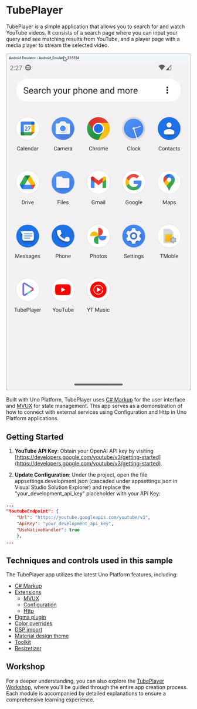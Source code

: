 # TubePlayer

TubePlayer is a simple application that allows you to search for and watch YouTube videos. It consists of a search page where you can input your query and see matching results from YouTube, and a player page with a media player to stream the selected video.

![TubePlayer app](resources/tubeplayer-android.gif)

Built with Uno Platform, TubePlayer uses [C# Markup](https://aka.platform.uno/csharp-markup) for the user interface and [MVUX](https://aka.platform.uno/mvux) for state management. This app serves as a demonstration of how to connect with external services using Configuration and Http in Uno Platform applications.

## Getting Started

1. **YouTube API Key**: Obtain your OpenAI API key by visiting [https://developers.google.com/youtube/v3/getting-started](https://developers.google.com/youtube/v3/getting-started).

2. **Update Configuration**: Under the project, open the file appsettings.development.json (cascaded under appsettings.json in Visual Studio Solution Explorer) and replace the "your_development_api_key" placeholder with your API Key:

```json
...
"YoutubeEndpoint": {
    "Url": "https://youtube.googleapis.com/youtube/v3",
    "ApiKey": "your_development_api_key",
    "UseNativeHandler": true
    },
...
```

## Techniques and controls used in this sample

The TubePlayer app utilizes the latest Uno Platform features, including:

<!-- TODO: Use aka links -->

- [C# Markup](https://aka.platform.uno/csharp-markup)
- [Extensions](https://platform.uno/docs/articles/external/uno.extensions/doc/ExtensionsOverview.html)
    - [MVUX](https://aka.platform.uno/mvux)
    - [Configuration](https://platform.uno/docs/articles/external/uno.extensions/doc/Learn/Configuration/ConfigurationOverview.html)
    - [Http](https://platform.uno/docs/articles/external/uno.extensions/doc/Learn/Http/HttpOverview.html)
- [Figma plugin](https://aka.platform.uno/uno-figma)
- [Color overrides](https://platform.uno/docs/articles/external/uno.themes/doc/material-getting-started.html#manual-color-overrides)
- [DSP import](https://platform.uno/docs/articles/external/uno.themes/doc/material-dsp.html)
- [Material design theme](https://platform.uno/docs/articles/external/uno.themes/doc/material-getting-started.html)
- [Toolkit](https://platform.uno/docs/articles/external/uno.toolkit.ui/doc/getting-started.html)
- [Resizetizer](https://platform.uno/docs/articles/external/uno.resizetizer/doc/using-uno-resizetizer.html)

## Workshop

For a deeper understanding, you can also explore the [TubePlayer Workshop](https://aka.platform.uno/tubeplayer-workshop), where you'll be guided through the entire app creation process. Each module is accompanied by detailed explanations to ensure a comprehensive learning experience.
